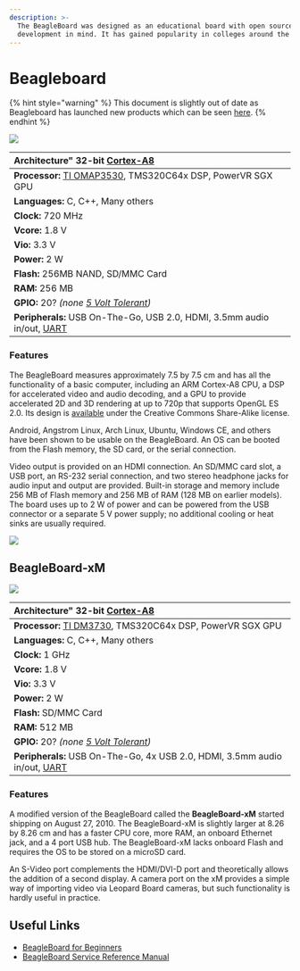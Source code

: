 ```yaml
---
description: >-
  The BeagleBoard was designed as an educational board with open source software
  development in mind. It has gained popularity in colleges around the world.
---
```


# Beagleboard

{% hint style="warning" %}
This document is slightly out of date as Beagleboard has launched new products which can be seen [here](https://beagleboard.org/boards). 
{% endhint %}

![](https://phabricator.purduesigbots.com/file/data/f5tgcragbcdyp7xa7k3z/PHID-FILE-p6bj57joskwfjd5gegjb/beagle_board_big.jpg)

| **Architecture"** 32-bit [Cortex-A8](http://www.arm.com/products/processors/cortex-a/cortex-a8.php/) |
| :--- |
| **Processor:** [TI OMAP3530](http://www.ti.com/product/omap3530/), TMS320C64x DSP, PowerVR SGX GPU |
| **Languages:** C, C++, Many others |
| **Clock:** 720 MHz |
| **Vcore:** 1.8 V |
| **Vio:** 3.3 V |
| **Power:** 2 W |
| **Flash:** 256MB NAND, SD/MMC Card |
| **RAM:** 256 MB |
| **GPIO:** 20? _\(none_ [_5 Volt Tolerant_](../5-volt-tolerant.md)_\)_ |
| **Peripherals:** USB On-The-Go, USB 2.0, HDMI, 3.5mm audio in/out, [UART](../uart.md) |

### Features

The BeagleBoard measures approximately 7.5 by 7.5 cm and has all the functionality of a basic computer, including an ARM Cortex-A8 CPU, a DSP for accelerated video and audio decoding, and a GPU to provide accelerated 2D and 3D rendering at up to 720p that supports OpenGL ES 2.0. Its design is [available](http://beagleboard.org/hardware/design) under the Creative Commons Share-Alike license.

Android, Angstrom Linux, Arch Linux, Ubuntu, Windows CE, and others have been shown to be usable on the BeagleBoard. An OS can be booted from the Flash memory, the SD card, or the serial connection.

Video output is provided on an HDMI connection. An SD/MMC card slot, a USB port, an RS-232 serial connection, and two stereo headphone jacks for audio input and output are provided. Built-in storage and memory include 256 MB of Flash memory and 256 MB of RAM \(128 MB on earlier models\). The board uses up to 2 W of power and can be powered from the USB connector or a separate 5 V power supply; no additional cooling or heat sinks are usually required.

[![](https://phabricator.purduesigbots.com/file/data/5nmjal24dmluiawbjkod/PHID-FILE-csfsjup2vo6jwawz37dp/beagleboard_described.jpg)](https://phabricator.purduesigbots.com/file/data/5nmjal24dmluiawbjkod/PHID-FILE-csfsjup2vo6jwawz37dp/beagleboard_described.jpg)

## BeagleBoard-xM

[![](https://phabricator.purduesigbots.com/file/data/qyqxcwi6amgd3ujgycy7/PHID-FILE-ywjlyg44gbfzjkwmyixf/beagleboard_xm_rev_b_3.jpg)](https://phabricator.purduesigbots.com/file/data/qyqxcwi6amgd3ujgycy7/PHID-FILE-ywjlyg44gbfzjkwmyixf/beagleboard_xm_rev_b_3.jpg)

| **Architecture"** 32-bit [Cortex-A8](http://www.arm.com/products/processors/cortex-a/cortex-a8.php/) |
| :--- |
| **Processor:** [TI DM3730](http://www.ti.com/product/dm3730/), TMS320C64x DSP, PowerVR SGX GPU |
| **Languages:** C, C++, Many others |
| **Clock:** 1 GHz |
| **Vcore:** 1.8 V |
| **Vio:** 3.3 V |
| **Power:** 2 W |
| **Flash:** SD/MMC Card |
| **RAM:** 512 MB |
| **GPIO:** 20? _\(none_ [_5 Volt Tolerant_](../5-volt-tolerant.md)_\)_ |
| **Peripherals:** USB On-The-Go, 4x USB 2.0, HDMI, 3.5mm audio in/out, [UART](../uart.md) |

### Features

A modified version of the BeagleBoard called the **BeagleBoard-xM** started shipping on August 27, 2010. The BeagleBoard-xM is slightly larger at 8.26 by 8.26 cm and has a faster CPU core, more RAM, an onboard Ethernet jack, and a 4 port USB hub. The BeagleBoard-xM lacks onboard Flash and requires the OS to be stored on a microSD card.

An S-Video port complements the HDMI/DVI-D port and theoretically allows the addition of a second display. A camera port on the xM provides a simple way of importing video via Leopard Board cameras, but such functionality is hardly useful in practice.

## Useful Links

* [BeagleBoard for Beginners](http://elinux.org/BeagleBoardBeginners)
* [BeagleBoard Service Reference Manual](http://beagleboard.org/static/BBxMSRM_latest.pdf)



